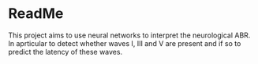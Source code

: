 # ReadMe

This project aims to use neural networks to interpret the neurological ABR. In aprticular to detect whether waves I, III and V are present and if so to predict the latency of these waves.
